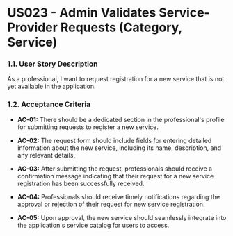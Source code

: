 # US023 - Admin Validates Service-Provider Requests (Category, Service)

### 1.1. User Story Description
As a professional, I want to request registration for a new service that is not yet available in the application.

### 1.2. Acceptance Criteria
* **AC-01:** There should be a dedicated section in the professional's profile for submitting requests to register a new service.

* **AC-02:** The request form should include fields for entering detailed information about the new service, including its name, description, and any relevant details.

* **AC-03:** After submitting the request, professionals should receive a confirmation message indicating that their request for a new service registration has been successfully received.

* **AC-04:** Professionals should receive timely notifications regarding the approval or rejection of their request for new service registration.

* **AC-05:** Upon approval, the new service should seamlessly integrate into the application's service catalog for users to access.